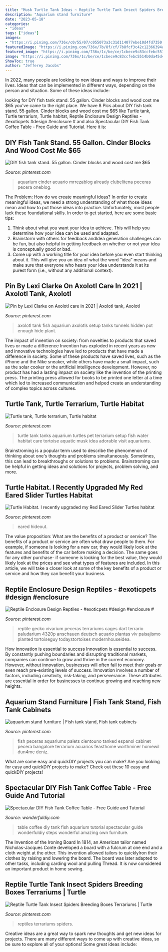 ```yaml
---
title: "Musk Turtle Tank Ideas ~ Reptile Turtle Tank Insect Spiders Breeding Boxes Terrariums"
description: "Aquarium stand furniture"
date: "2023-05-18"
categories:
- "ideas"
tags: ["ideas"]
images:
- "https://i.pinimg.com/736x/c0/55/07/c055073a3c31d114077ebe10d4fd7350.jpg"
featuredImage: "https://i.pinimg.com/736x/7b/8f/cf/7b8fcf3c42c12366394af86686913667.jpg"
featured_image: "https://i.pinimg.com/736x/1c/be/ce/1cbece9c83ccfebc5514b0da45d4f683--turtle-tanks-turtle-tank-ideas.jpg"
image: "https://i.pinimg.com/736x/1c/be/ce/1cbece9c83ccfebc5514b0da45d4f683--turtle-tanks-turtle-tank-ideas.jpg"
ShowToc: true
author: "Jefferey Jacobs"
---
```



In 2022, many people are looking to new ideas and ways to improve their lives. Ideas that can be implemented in different ways, depending on the person and situation. Some of these ideas include: 

	

		
looking for DIY fish tank stand. 55 gallon. Cinder blocks and wood cost me $65 you've came to the right place. We have 8 Pics about DIY fish tank stand. 55 gallon. Cinder blocks and wood cost me $65 like Turtle tank, Turtle terrarium, Turtle habitat, Reptile Enclosure Design Reptiles - #exoticpets #design #enclosure # and also Spectacular DIY Fish Tank Coffee Table - Free Guide and Tutorial. Here it is:
		
    
## DIY Fish Tank Stand. 55 Gallon. Cinder Blocks And Wood Cost Me $65

<img loading=lazy src="https://i.pinimg.com/736x/26/69/93/266993a1b87c647ad2fd6f3f3904ba72.jpg" onerror="this.onerror=null;this.src='https://tse3.mm.bing.net/th?id=OIP.Xlr67EQ6xunvoquKqZ1HBQHaLE&amp;pid=15.1';" alt="DIY fish tank stand. 55 gallon. Cinder blocks and wood cost me $65">

_Source: pinterest.com_

>aquarium cinder acuario mrrezablog already clubelitena peceras pecera oneblog. 

	

The Problem: How do we create meaningful ideas?
In order to create meaningful ideas, we need a strong understanding of what those ideas mean and how to put those ideas into practice. Unfortunately, most people lack these foundational skills. In order to get started, here are some basic tips: 
1. Think about what you want your idea to achieve. This will help you determine how your idea can be used and adapted. 
2. Brainstorm with others for feedback andIdea generation challenges can be fun, but also helpful in getting feedback on whether or not your idea is conceptually good or bad. 
3. Come up with a working title for your idea before you even start thinking about it. This will give you an idea of what the word “idea” means and make sure that everyone who hears your idea understands it at its purest form (i.e., without any additional context).

    
## Pin By Lexi Clarke On Axolotl Care In 2021 | Axolotl Tank, Axolotl

<img loading=lazy src="https://i.pinimg.com/736x/7b/8f/cf/7b8fcf3c42c12366394af86686913667.jpg" onerror="this.onerror=null;this.src='https://tse1.mm.bing.net/th?id=OIP.OaK4H3caCZ7W1tnjG_QvSAHaFj&amp;pid=15.1';" alt="Pin by Lexi Clarke on Axolotl care in 2021 | Axolotl tank, Axolotl">

_Source: pinterest.com_

>axolotl tank fish aquarium axolotls setup tanks tunnels hidden pot enough hide plant. 

	

The impact of invention on society: from novelties to products that saved lives or made a difference
Invention has exploded in recent years as new and innovative technologies have led to products that have made a difference in society. Some of these products have saved lives, such as the iPhone and the Nike sneaker, while others have made a small impact, such as the solar cooker or the artificial intelligence development. However, no product has had a lasting impact on society like the invention of the printing press. The printing press allowed for books to be printed one letter at a time which led to increased communication and helped create an understanding of complex topics across cultures.

    
## Turtle Tank, Turtle Terrarium, Turtle Habitat

<img loading=lazy src="https://i.pinimg.com/736x/1c/be/ce/1cbece9c83ccfebc5514b0da45d4f683--turtle-tanks-turtle-tank-ideas.jpg" onerror="this.onerror=null;this.src='https://tse1.mm.bing.net/th?id=OIP.vABoq0WbczaXX89J3CrtxgHaE8&amp;pid=15.1';" alt="Turtle tank, Turtle terrarium, Turtle habitat">

_Source: pinterest.com_

>turtle tank tanks aquarium turtles pet terrarium setup fish water habitat care tortoise aquatic musk idea adorable visit aquariums. 

	

Brainstroming is a popular term used to describe the phenomenon of thinking about one's thoughts and problems simultaneously. Sometimes, this can lead to breakthroughs or solutions to problems. Brainstroming can be helpful in getting ideas and solutions for projects, problem solving, and more.

    
## Turtle Habitat. I Recently Upgraded My Red Eared Slider Turtles Habitat

<img loading=lazy src="https://i.pinimg.com/736x/cf/9a/0b/cf9a0b59c51e039c5bcf75b853e920bb--red-eared-slider-turtle-habitat.jpg" onerror="this.onerror=null;this.src='https://tse2.mm.bing.net/th?id=OIP.VRC83wW3djnPsLLdEBviBgHaEK&amp;pid=15.1';" alt="Turtle Habitat. I recently upgraded my Red Eared Slider Turtles habitat">

_Source: pinterest.com_

>eared hideout. 

	

The value proposition: What are the benefits of a product or service?
The benefits of a product or service are often what draw people to them. For example, if someone is looking for a new car, they would likely look at the features and benefits of the car before making a decision. The same goes for any other purchase- if someone is looking for the best value, they would likely look at the prices and see what types of features are included. In this article, we will take a closer look at some of the key benefits of a product or service and how they can benefit your business.

    
## Reptile Enclosure Design Reptiles - #exoticpets #design #enclosure #

<img loading=lazy src="https://i.pinimg.com/736x/c0/55/07/c055073a3c31d114077ebe10d4fd7350.jpg" onerror="this.onerror=null;this.src='https://tse4.mm.bing.net/th?id=OIP.8B_egFhG7Qx-ptfBK6xl4wHaJ4&amp;pid=15.1';" alt="Reptile Enclosure Design Reptiles - #exoticpets #design #enclosure #">

_Source: pinterest.com_

>reptile gecko vivarium peceras terrariums cages dart terrario paludarium 4320p anschauen deutsch acuario plantas viv paisajismo planted tortoiseguy todaystortoises modernhouseidea. 

	

How innovation is essential to success
Innovation is essential to success. By constantly pushing boundaries and disrupting traditional markets, companies can continue to grow and thrive in the current economy. However, without innovation, businesses will often fail to meet their goals or even reach pre-existing levels of success. Innovation involves a number of factors, including creativity, risk-taking, and perseverance. These attributes are essential in order for businesses to continue growing and reaching new heights.

    
## Aquarium Stand Furniture | Fish Tank Stand, Fish Tank Cabinets

<img loading=lazy src="https://i.pinimg.com/736x/c2/db/c8/c2dbc819582a08693fbc6454bd2fdf5f.jpg" onerror="this.onerror=null;this.src='https://tse3.mm.bing.net/th?id=OIP.Ltg5yLrst8r1t4hhfRfPtgHaJ3&amp;pid=15.1';" alt="aquarium stand furniture | Fish tank stand, Fish tank cabinets">

_Source: pinterest.com_

>fish peceras aquariums palets cientouno tanked espanol cabinet pecera bangalore terrarium acuarios feasthome worthminer homewil dun4me deniz. 

	

What are some easy and quickDIY projects you can make?
Are you looking for easy and quickDIY projects to make? Check out these 10 easy and quickDIY projects!

    
## Spectacular DIY Fish Tank Coffee Table - Free Guide And Tutorial

<img loading=lazy src="http://cdn.wonderfuldiy.com/wp-content/uploads/2014/07/How-To-DIY-Aquarium-Coffee-Table-f.jpg" onerror="this.onerror=null;this.src='https://tse3.mm.bing.net/th?id=OIP.PcD4OELgWeCN_gnoxtObVAHaG5&amp;pid=15.1';" alt="Spectacular DIY Fish Tank Coffee Table - Free Guide and Tutorial">

_Source: wonderfuldiy.com_

>table coffee diy tank fish aquarium tutorial spectacular guide wonderfuldiy steps wonderful amazing own furniture. 

	

The Invention of the Ironing Board
In 1814, an American tailor named Nicholas-Jacques Conte developed a board with a fulcrum at one end and a cloth weight at the other. This invention allowed tailors to quicklyIron their clothes by raising and lowering the board. The board was later adapted to other tasks, including carding wool and pulling Thread. It is now considered an important product in home sewing.

    
## Reptile Turtle Tank Insect Spiders Breeding Boxes Terrariums | Turtle

<img loading=lazy src="https://i.pinimg.com/736x/9e/c2/ba/9ec2ba7623e29a8a89413f6dcf800c87.jpg" onerror="this.onerror=null;this.src='https://tse4.mm.bing.net/th?id=OIP.6GDUgo8B8IzXCFsShk0yRwHaHa&amp;pid=15.1';" alt="Reptile Turtle Tank Insect Spiders Breeding Boxes Terrariums | Turtle">

_Source: pinterest.com_

>reptiles terrariums spiders. 

	

Creative ideas are a great way to spark new thoughts and get new ideas for projects. There are many different ways to come up with creative ideas, so be sure to explore all of your options! Some great ideas include:


